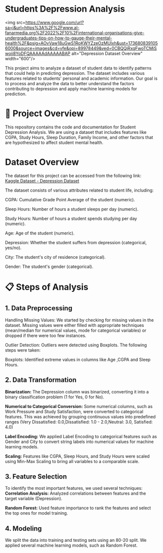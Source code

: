 # Student Depression Analysis
<img src=https://www.google.com/url?sa=i&url=https%3A%2F%2Fwww.al-fanarmedia.org%2F2022%2F10%2Finternational-organisations-give-undergraduates-tips-on-how-to-gauge-their-mental-health%2F&psig=AOvVaw18uGwS1RoKWYZzeOzMUIxh&ust=1736808391056000&source=images&cd=vfe&opi=89978449&ved=0CBQQjRxqFwoTCMiSwoii8YoDFQAAAAAdAAAAABAP alt="Depression Dataset Overview" width="600"/>

This project aims to analyze a dataset of student data to identify patterns that could help in predicting depression. The dataset includes various features related to students' personal and academic information. Our goal is to process and analyze the data to better understand the factors contributing to depression and apply machine learning models for prediction.

# 🚀 Project Overview
This repository contains the code and documentation for Student Depression Analysis. We are using a dataset that includes features like CGPA, Study Hours, Sleep Duration, Family Income, and other factors that are hypothesized to affect student mental health.

# Dataset Overview
The dataset for this project can be accessed from the following link:  
[Kaggle Dataset - Depression Dataset](https://www.kaggle.com/datasets/hopesb/student-depression-dataset/data)

The dataset consists of various attributes related to student life, including:

CGPA: Cumulative Grade Point Average of the student (numeric).

Sleep Hours: Number of hours a student sleeps per day (numeric).

Study Hours: Number of hours a student spends studying per day (numeric).

Age: Age of the student (numeric).

Depression: Whether the student suffers from depression (categorical, yes/no).

City: The student's city of residence (categorical).

Gender: The student's gender (categorical).

# 📋 Steps of Analysis
## 1. Data Preprocessing

Handling Missing Values: We started by checking for missing values in the dataset. Missing values were either filled with appropriate techniques (mean/median for numerical values, mode for categorical variables) or dropped if there were too few instances.

Outlier Detection: Outliers were detected using Boxplots. The following steps were taken:

Boxplots: Identified extreme values in columns like Age ,CGPA and Sleep Hours.

## 2. Data Transformation
**Binarization:** The Depression column was binarized, converting it into a binary classification problem (1 for Yes, 0 for No).

**Numerical to Categorical Conversion:** Some numerical columns, such as Work Pressure and  Study Satisfaction, were converted to categorical features. This was achieved by grouping continuous values into predefined ranges (Very Dissatisfied: 0.0,Dissatisfied: 1.0 - 2.0,Neutral: 3.0,
Satisfied: 4.0)

**Label Encoding:** We applied Label Encoding to categorical features such as Gender and City to convert string labels into numerical values for machine learning models.

**Scaling:** Features like CGPA, Sleep Hours, and Study Hours were scaled using Min-Max Scaling to bring all variables to a comparable scale.

## 3. Feature Selection

To identify the most important features, we used several techniques:
**Correlation Analysis:** Analyzed correlations between features and the target variable (Depression).

**Random Forest:** Used feature importance to rank the features and select the top ones for model training.

## 4. Modeling

We split the data into training and testing sets using an 80-20 split.
We applied several machine learning models, such as Random Forest.

